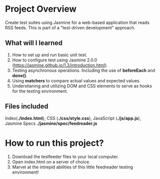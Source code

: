# Project Overview

Create test suites using Jasmine for a web-based application that reads RSS feeds. This is part of a "test-driven development" approach.

## What will I learned

1) How to set up and run basic unit test.
2) How to configure test using Jasmine 2.0.0 (https://jasmine.github.io/1.3/introduction.html).
3) Testing asynchronous operations. Including the use of **beforeEach** and **done()**.
4) Using **matchers** to compare actual values and expected values.
5) Understianing and utilizing DOM and CSS elements to serve as hooks for the testing environment.



## Files included

Index(**./index.html**), 
CSS (**./css/style.css**),
JavaScript (**./js/app.js**),
Jasmine Specs **./jasmine/spec/feedreader.js** 

# How to run this project?

1) Download the testfeeder files to your local computer.
2) Open index.html on a server of choice.
3) Marvel at the intrepid abilities of this little feedreader testing environment!
